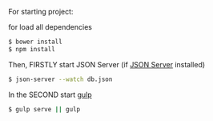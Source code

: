 For starting project: 

for load all dependencies

```bash
$ bower install
$ npm install
```


Then, FIRSTLY start JSON Server (if [JSON Server](https://github.com/typicode/json-server) installed)

```bash
$ json-server --watch db.json
```

In the SECOND start [gulp](https://github.com/gulpjs/gulp/blob/master/docs/getting-started.md)

```bash
$ gulp serve || gulp
```